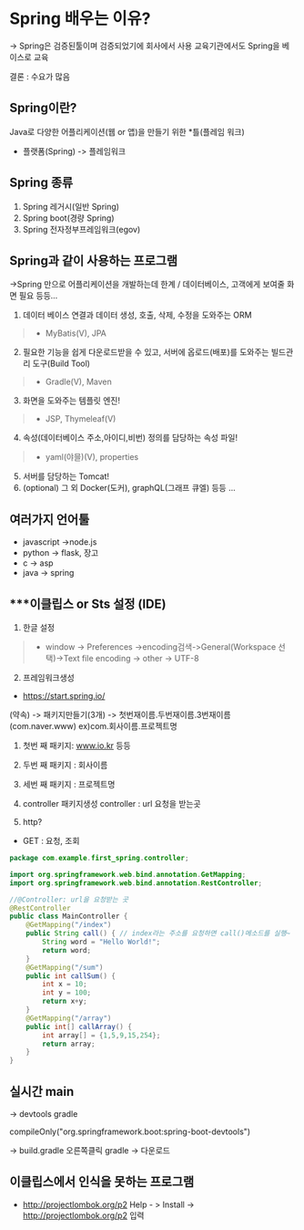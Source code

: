 # Spring 배우는 이유?
-> Spring은 검증된툴이며 검증되었기에 회사에서 사용 교육기관에서도 Spring을 베이스로 교육

결론 : 수요가 많음

## Spring이란?
Java로 다양한 어플리케이션(웹 or 앱)을 만들기 위한 *틀(플레임 워크)

+ 플랫폼(Spring) -> 플레임워크

## Spring 종류
1. Spring 레거시(일반 Spring)
2. Spring boot(경량 Spring)
3. Spring 전자정부프레임워크(egov)

## Spring과 같이 사용하는 프로그램
->Spring 만으로 어플리케이션을 개발하는데 한계 / 데이터베이스, 고객에게 보여줄 화면 필요 등등...
1. 데이터 베이스 연결과 데이터 생성, 호출, 삭제, 수정을 도와주는 ORM
>  - MyBatis(V), JPA
2. 필요한 기능을 쉽게 다운로드받을 수 있고, 서버에 옵로드(배포)를 도와주는
빌드관리 도구(Build Tool)
>  - Gradle(V), Maven
3. 화면을 도와주는 템플릿 엔진!
>  - JSP, Thymeleaf(V)
4. 속성(데이터베이스 주소,아이디,비번) 정의를 담당하는 속성 파일!
> - yaml(야믈)(V), properties
5. 서버를 담당하는 Tomcat!
6. (optional) 그 외 Docker(도커), graphQL(그래프 큐엘) 등등 ...
## 여러가지 언어툴
+ javascript ->node.js
+ python -> flask, 장고
+ c -> asp
+ java -> spring

## ***이클립스 or Sts 설정 (IDE)
1. 한글 설정
> - window -> Preferences ->encoding검색->General(Workspace 선택)->Text file encoding -> other -> UTF-8
2. 프레임워크생성
+ https://start.spring.io/

(약속) -> 패키지만들기(3개) -> 첫번재이름.두번재이름.3번재이름(com.naver.www) ex)com.회사이름.프로젝트명
1. 첫번 째 패키지: www.io.kr 등등
2. 두번 째 패키지 : 회사이름
3. 세번 째 패키지 : 프로젝트명

1. controller 패키지생성
controller : url 요청을 받는곳
2. http?
+ GET : 요청, 조회

~~~ java
package com.example.first_spring.controller;

import org.springframework.web.bind.annotation.GetMapping;
import org.springframework.web.bind.annotation.RestController;

//@Controller: url을 요청받는 곳
@RestController
public class MainController {
	@GetMapping("/index")
	public String call() { // index라는 주소를 요청하면 call()메소드를 실행~
		String word = "Hello World!";
		return word;
	}
	@GetMapping("/sum")
	public int callSum() {
		int x = 10;
		int y = 100;
		return x+y;
	}
	@GetMapping("/array")
	public int[] callArray() {
		int array[] = {1,5,9,15,254};
		return array;
	}
}
~~~

## 실시간 main 
-> devtools gradle

compileOnly("org.springframework.boot:spring-boot-devtools")

-> build.gradle 오른쪽클릭 gradle -> 다운로드

## 이클립스에서 인식을 못하는 프로그램
+ http://projectlombok.org/p2
Help - > Install -> http://projectlombok.org/p2 입력